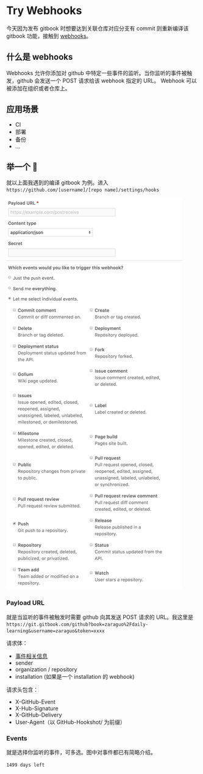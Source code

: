 # Try Webhooks
今天因为发布 gitbook 时想要达到关联仓库对应分支有 commit 则重新编译该 gitbook 功能，接触到 [webhooks]。

## 什么是 webhooks
Webhooks 允许你添加对 github 中特定一些事件的监听。当你监听的事件被触发，github 会发送一个 POST 请求给该 webhook 指定的 URL。 Webhook 可以被添加在组织或者仓库上。

## 应用场景
* CI
* 部署
* 备份
* ...

## 举一个 🌰
就以上面我遇到的编译 gitbook 为例。进入 `https://github.com/[username]/[repo name]/settings/hooks`

![](/media/14802587632636.jpg)

### Payload URL
就是当监听的事件被触发时需要 github 向其发送 POST 请求的 URL。我这里是 `https://git.gitbook.com/github?book=zaraguo%2Fdaily-learning&username=zaraguo&token=xxxx`

请求体：

* [事件相关信息](https://developer.github.com/v3/activity/events/types/)
* sender
* organization / repository
* installation (如果是一个 installation 的 webhook)

请求头包含：

* X-GitHub-Event
* X-Hub-Signature
* X-GitHub-Delivery
* User-Agent（以 GitHub-Hookshot/ 为前缀）

### Events
就是选择你监听的事件，可多选。图中对事件都已有简略介绍。

[webhooks]: https://developer.github.com/webhooks/
[installation]: https://developer.github.com/early-access/integrations/

`1499 days left`


